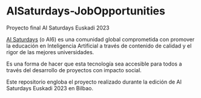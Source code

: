 # AISaturdays-JobOpportunities
Proyecto final AI Saturdays Euskadi 2023

[AI Saturdays](https://saturdays.ai/) (o AI6) es una comunidad global comprometida con promover la educación en Inteligencia Artificial a través de contenido de calidad y el rigor de las mejores universidades.

Es una forma de hacer que esta tecnología sea accesible para todos a través del desarrollo de proyectos con impacto social.

Este repositorio engloba el proyecto realizado durante la edición de AI Saturdays Euskadi 2023 en Bilbao.

